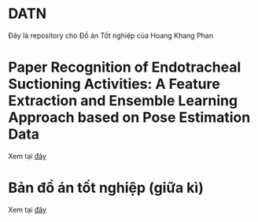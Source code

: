 # DATN
Đây là repository cho Đồ án Tốt nghiệp của Hoang Khang Phan
# Paper Recognition of Endotracheal Suctioning Activities: A Feature Extraction and Ensemble Learning Approach based on Pose Estimation Data
Xem tại [đây](https://khanghcmut.github.io/DATN/ABC_Challenge_2024-36.pdf)
# Bản đồ án tốt nghiệp (giữa kì)
Xem tại [đây](https://khanghcmut.github.io/DATN/DATN_Hoang_Khang_PHAN-4.pdf)
